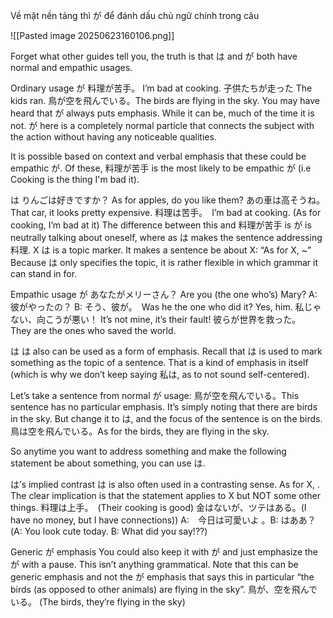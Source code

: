 Về mặt nền tảng thì が để đánh dấu chủ ngữ chính trong câu


![[Pasted image 20250623160106.png]]


Forget what other guides tell you, the truth is that は and が both have normal and empathic usages.


Ordinary usage
が 
料理が苦手。 I’m bad at cooking.
子供たちが走った The kids ran.
鳥が空を飛んでいる。The birds are flying in the sky.
You may have heard that が always puts emphasis. While it can be, much of the time it is not. 
が here is a completely normal particle that connects the subject with the action without having any noticeable qualities.

It is possible based on context and verbal emphasis that these could be empathic が. Of these, 料理が苦手 is the most likely to be empathic が (i.e Cooking is the thing I'm bad it).

は
りんごは好きですか？ As for apples, do you like them?
あの車は高そうね。　That car, it looks pretty expensive.
料理は苦手。　I’m bad at cooking.  (As for cooking, I’m bad at it) 
The difference between this and 料理が苦手 is が is neutrally talking about oneself, where as は makes the sentence addressing 料理.
X は is a topic marker. It makes a sentence be about X: “As for X, ~”
Because は only specifies the topic, it is rather flexible in which grammar it can stand in for.

Empathic usage
が
あなたがメリーさん？ Are you (the one who’s) Mary?
A: 彼がやったの？ B: そう、彼が。　Was he the one who did it? Yes, him.
私じゃない、向こうが悪い！  It’s not mine, it’s their fault!
彼らが世界を救った。　They are the ones who saved the world.


は
は also can be used as a form of emphasis. Recall that は is used to mark something as the topic of a sentence. That is a kind of emphasis in itself (which is why we don’t keep saying 私は, as to not sound self-centered). 

Let’s take a sentence from normal が usage:
鳥が空を飛んでいる。This sentence has no particular emphasis. It’s simply noting that there are birds in the sky.
But change it to は, and the focus of the sentence is on the birds.
鳥は空を飛んでいる。As for the birds, they are flying in the sky. 

So anytime you want to address something and make the following statement be about something, you can use は. 

は’s implied contrast
は is also often used in a contrasting sense. As for X, <statement>. The clear implication is that the statement applies to X but NOT some other things.
料理は上手。　(Their cooking is good)
金はないが、ツテはある。(I have no money, but I have connections))
A:　今日は可愛いよ 。B: はああ？　(A: You look cute today. B: What did you say!??)

Generic が emphasis
You could also keep it with が and just emphasize the が with a pause. This isn’t anything grammatical. Note that this can be generic emphasis and not the が emphasis that says this in particular “the birds (as opposed to other animals) are flying in the sky”.
鳥が、空を飛んでいる。 (The birds, they’re flying in the sky)



